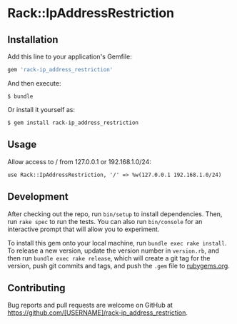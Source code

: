 # Rack::IpAddressRestriction

## Installation

Add this line to your application's Gemfile:

```ruby
gem 'rack-ip_address_restriction'
```

And then execute:

    $ bundle

Or install it yourself as:

    $ gem install rack-ip_address_restriction

## Usage

Allow access to / from 127.0.0.1 or 192.168.1.0/24:

```
use Rack::IpAddressRestriction, '/' => %w(127.0.0.1 192.168.1.0/24)
```

## Development

After checking out the repo, run `bin/setup` to install dependencies. Then, run `rake spec` to run the tests. You can also run `bin/console` for an interactive prompt that will allow you to experiment.

To install this gem onto your local machine, run `bundle exec rake install`. To release a new version, update the version number in `version.rb`, and then run `bundle exec rake release`, which will create a git tag for the version, push git commits and tags, and push the `.gem` file to [rubygems.org](https://rubygems.org).

## Contributing

Bug reports and pull requests are welcome on GitHub at https://github.com/[USERNAME]/rack-ip_address_restriction.
